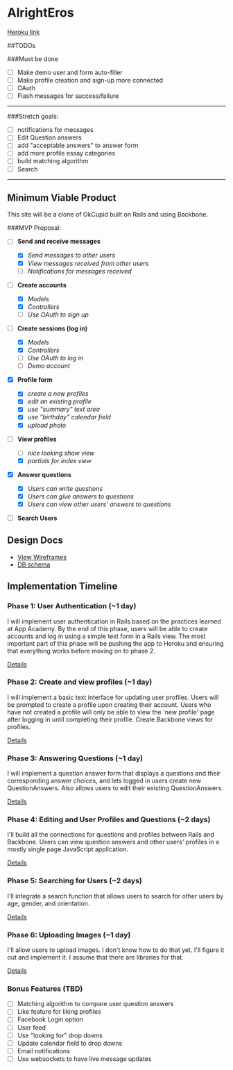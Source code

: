 # AlrightEros

[Heroku link][heroku]

##TODOs

###Must be done
* [ ] Make demo user and form auto-filler
* [ ] Make profile creation and sign-up more connected
* [ ] OAuth
* [ ] Flash messages for success/failure

----
###Stretch goals:
* [ ] notifications for messages
* [ ] Edit Question answers
* [ ] add "acceptable answers" to answer form
* [ ] add more profile essay categories
* [ ] build matching algorithm
* [ ] Search

[heroku]: http://alrighteros.herokuapp.com

----
## Minimum Viable Product
This site will be a clone of OkCupid built on Rails and using Backbone.

###MVP Proposal:
- [ ] **Send and receive messages**
  * [x] *Send messages to other users*
  * [x] *View messages received from other users*
  * [ ] *Notifications for messages received*
- [ ] **Create accounts**
  * [x] *Models*
  * [x] *Controllers*
  * [ ] *Use OAuth to sign up*
- [ ] **Create sessions (log in)**
  * [x] *Models*
  * [x] *Controllers*
  * [ ] *Use OAuth to log in*
  * [ ] *Demo account*
- [x] **Profile form**
  * [x] *create a new profiles*
  * [x] *edit an existing profile*
  * [x] *use "summary" text area*
  * [x] *use "birthday" calendar field*
  * [x] *upload photo*
- [ ] **View profiles**
  * [ ] *nice looking show view*
  * [x] *partials for index view*
- [x] **Answer questions**
  * [x] *Users can write questions*
  * [x] *Users can give answers to questions*
  * [x] *Users can view other users' answers to questions*
- [ ] **Search Users**


## Design Docs
* [View Wireframes][views]
* [DB schema][schema]

[views]: ./docs/views.md
[schema]: ./docs/schema.md

## Implementation Timeline

### Phase 1: User Authentication (~1 day)
I will implement user authentication in Rails based on the practices learned at App Academy. By the end of this phase, users will be able to create accounts and log in using a simple text form in a Rails view. The most important part of this phase will be pushing the app to Heroku and ensuring that everything works before moving on to phase 2.

[Details][phase-one]

### Phase 2: Create and view profiles (~1 day)
I will implement a basic text interface for updating user profiles. Users will be prompted to create a profile upon creating their account. Users who have not created a profile will only be able to view the 'new profile' page after logging in until completing their profile. Create Backbone views for profiles.

[Details][phase-two]

### Phase 3: Answering Questions (~1 day)
I will implement a question answer form that displays a questions and their corresponding answer choices, and lets logged in users create new QuestionAnswers. Also allows users to edit their existing QuestionAnswers.

[Details][phase-three]

### Phase 4: Editing and User Profiles and Questions (~2 days)
I'll build all the connections for questions and profiles between Rails and Backbone. Users can view question answers and other users' profiles in a mostly single page JavaScript application.

[Details][phase-four]

### Phase 5: Searching for Users (~2 days)
I'll integrate a search function that allows users to search for other users by age, gender, and orientation.

[Details][phase-five]

### Phase 6: Uploading Images (~1 day)
I'll allow users to upload images. I don't know how to do that yet. I'll figure it out and implement it. I assume that there are libraries for that.

[Details][phase-six]

### Bonus Features (TBD)
- [ ] Matching algorithm to compare user question answers
- [ ] Like feature for liking profiles
- [ ] Facebook Login option
- [ ] User feed
- [ ] Use "looking for" drop downs
- [ ] Update calendar field to drop downs
- [ ] Email notifications
- [ ] Use websockets to have live message updates

[phase-one]: ./docs/phases/phase1.md
[phase-two]: ./docs/phases/phase2.md
[phase-three]: ./docs/phases/phase3.md
[phase-four]: ./docs/phases/phase4.md
[phase-five]: ./docs/phases/phase5.md
[phase-six]: ./docs/phases/phase6.md
